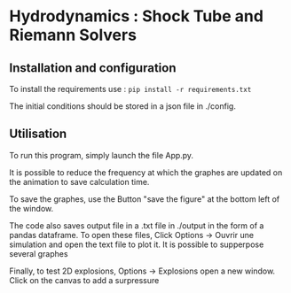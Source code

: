 # Hydrodynamics : Shock Tube and Riemann Solvers

## Installation and configuration

To install the requirements use : `pip install -r requirements.txt`

The initial conditions should be stored in a json file in ./config.

## Utilisation

To run this program, simply launch the file App.py. 

It is possible to reduce the frequency at which the graphes are updated on the animation to save calculation time.

To save the graphes, use the Button "save the figure" at the bottom left of the window.

The code also saves output file in a .txt file in ./output in the form of a pandas dataframe.
To open these files, Click Options -> Ouvrir une simulation and open the text file to plot it. It is possible to supperpose several graphes

Finally, to test 2D explosions, Options -> Explosions open a new window. Click on the canvas to add a surpressure
